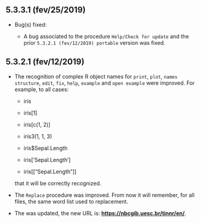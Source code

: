 5.3.3.1 (fev/25/2019)
---------------------

-   Bug(s) fixed:

    -   A bug associated to the procedure `Help/Check for update` and
        the prior `5.3.2.1 (fev/12/2019) portable` version was fixed.

5.3.2.1 (fev/12/2019)
---------------------

-   The recognition of complex R object names for `print`, `plot`,
    `names` `structure`, `edit`, `fix`, `help`, `example` and
    `open example` were improved. For example, to all cases:

    -   iris

    -   iris\[1\]

    -   iris\[c(1, 2)\]

    -   iris3(1, 1, 3)

    -   iris$Sepal.Length

    -   iris\[’Sepal.Length’\]

    -   iris\[\[“Sepal.Length”\]\]

    that it will be correctly recognized.

-   The `Replace` procedure was improved. From now it will remember, for
    all files, the same word list used to replacement.

-   The was updated, the new URL is:
    **https://nbcgib.uesc.br/tinnr/en/**.



